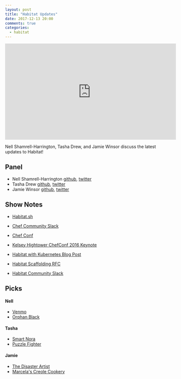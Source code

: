 ```yaml
---
layout: post
title: "Habitat Updates"
date: 2017-12-13 20:00
comments: true
categories:
  - habitat
---
```


<iframe width="560" height="315" src="https://www.youtube.com/embed/IgpR4hDXbZ4" frameborder="0" gesture="media" allow="encrypted-media" allowfullscreen></iframe>

Nell Shamrell-Harrington, Tasha Drew, and Jamie Winsor discuss the latest updates to Habitat!

Panel<a name="panel"></a>
-----

* Nell Shamrell-Harrington [github](https://github.com/nellshamrell), [twitter](https://twitter.com/nellshamrell)
* Tasha Drew [github](https://github.com/tashimi), [twitter](https://twitter.com/tashadrew)
* Jamie Winsor [github](https://github.com/reset), [twitter](https://twitter.com/resetexistence)

Show Notes<a name="outline"></a>
-------

* [Habitat.sh](https://www.habitat.sh/)

* [Chef Community Slack](http://community-slack.chef.io/)

* [Chef Conf](https://chefconf.chef.io/)

* [Kelsey Hightower ChefConf 2016 Keynote](https://www.youtube.com/watch?v=-yTeXCY3iM0)

* [Habitat with Kubernetes Blog Post](https://www.habitat.sh/blog/2017/12/Kubecon-Habitat-Kubernetes/)

* [Habitat Scaffolding RFC](https://github.com/habitat-sh/core-plans/pull/1033)

* [Habitat Community Slack](http://slack.habitat.sh/)

Picks<a name="picks"></a>
-----

#### Nell

* [Venmo](https://venmo.com/)
* [Orphan Black](http://www.bbcamerica.com/shows/orphan-black)

#### Tasha

* [Smart Nora](https://www.smartnora.com/)
* [Puzzle Fighter](https://kotaku.com/the-new-puzzle-fighter-plays-better-than-it-looks-1818973575)

#### Jamie

* [The Disaster Artist](https://kotaku.com/the-new-puzzle-fighter-plays-better-than-it-looks-1818973575)
* [Marcela's Creole Cookery](http://marcelascreolecookery.com/)



